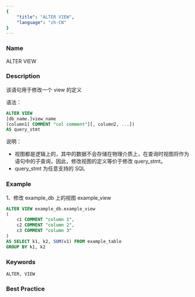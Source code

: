 ```yaml
---
{
    "title": "ALTER VIEW",
    "language": "zh-CN"
}
---
```


<!--
Licensed to the Apache Software Foundation (ASF) under one
or more contributor license agreements.  See the NOTICE file
distributed with this work for additional information
regarding copyright ownership.  The ASF licenses this file
to you under the Apache License, Version 2.0 (the
"License"); you may not use this file except in compliance
with the License.  You may obtain a copy of the License at

  http://www.apache.org/licenses/LICENSE-2.0

Unless required by applicable law or agreed to in writing,
software distributed under the License is distributed on an
"AS IS" BASIS, WITHOUT WARRANTIES OR CONDITIONS OF ANY
KIND, either express or implied.  See the License for the
specific language governing permissions and limitations
under the License.
-->



### Name

ALTER VIEW

### Description

该语句用于修改一个 view 的定义

语法：

```sql
ALTER VIEW
[db_name.]view_name
(column1[ COMMENT "col comment"][, column2, ...])
AS query_stmt
```

说明：

- 视图都是逻辑上的，其中的数据不会存储在物理介质上，在查询时视图将作为语句中的子查询，因此，修改视图的定义等价于修改 query_stmt。
- query_stmt 为任意支持的 SQL 

### Example

1、修改 example_db 上的视图 example_view

```sql
ALTER VIEW example_db.example_view
(
	c1 COMMENT "column 1",
	c2 COMMENT "column 2",
	c3 COMMENT "column 3"
)
AS SELECT k1, k2, SUM(v1) FROM example_table 
GROUP BY k1, k2
```

### Keywords

```text
ALTER, VIEW
```

### Best Practice

